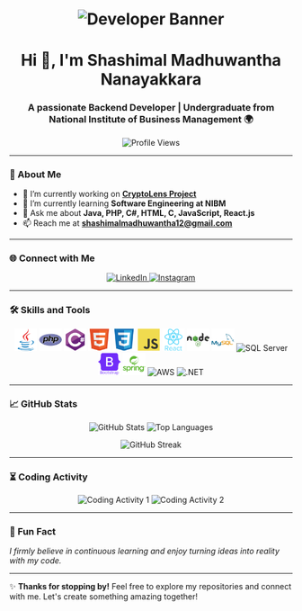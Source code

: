 <h1 align="center">
  <img src="https://raw.githubusercontent.com/TheDudeThatCode/TheDudeThatCode/master/Assets/Developer.gif" alt="Developer Banner" width="30%" height="10%">
</h1>

<h1 align="center">Hi 👋, I'm Shashimal Madhuwantha Nanayakkara</h1>
<h3 align="center">A passionate Backend Developer | Undergraduate from National Institute of Business Management 🌍</h3>

<p align="center">
  <img src="https://komarev.com/ghpvc/?username=shashimalmadhuwantha&label=Profile%20Views&color=0e75b6&style=flat" alt="Profile Views">
</p>

<hr />

### 🚀 About Me
- 🔭 I’m currently working on **[CryptoLens Project](#)**
- 🌱 I’m currently learning **Software Engineering at NIBM**
- 💬 Ask me about **Java, PHP, C#, HTML, C, JavaScript, React.js**
- 📫 Reach me at **shashimalmadhuwantha12@gmail.com**

<hr />

### 🌐 Connect with Me
<p align="center">
  <a href="https://www.linkedin.com/in/shashimal-madhuwantha-82b74431b/" target="_blank">
    <img src="https://img.shields.io/badge/LinkedIn-0077B5?logo=linkedin&logoColor=white&style=for-the-badge" alt="LinkedIn">
  </a>
  <a href="https://instagram.com/_shashimal" target="_blank">
    <img src="https://img.shields.io/badge/Instagram-E4405F?logo=instagram&logoColor=white&style=for-the-badge" alt="Instagram">
  </a>
</p>

<hr />

### 🛠️ Skills and Tools
<p align="center">
  <img src="https://raw.githubusercontent.com/devicons/devicon/master/icons/java/java-original.svg" alt="Java" width="40" height="40" />
  <img src="https://raw.githubusercontent.com/devicons/devicon/master/icons/php/php-original.svg" alt="PHP" width="40" height="40" />
  <img src="https://raw.githubusercontent.com/devicons/devicon/master/icons/csharp/csharp-original.svg" alt="C#" width="40" height="40" />
  <img src="https://raw.githubusercontent.com/devicons/devicon/master/icons/html5/html5-original.svg" alt="HTML5" width="40" height="40" />
  <img src="https://raw.githubusercontent.com/devicons/devicon/master/icons/css3/css3-original.svg" alt="CSS3" width="40" height="40" />
  <img src="https://raw.githubusercontent.com/devicons/devicon/master/icons/javascript/javascript-original.svg" alt="JavaScript" width="40" height="40" />
  <img src="https://raw.githubusercontent.com/devicons/devicon/master/icons/react/react-original-wordmark.svg" alt="React.js" width="40" height="40" />
  <img src="https://raw.githubusercontent.com/devicons/devicon/master/icons/nodejs/nodejs-original-wordmark.svg" alt="Node.js" width="40" height="40" />
  <img src="https://raw.githubusercontent.com/devicons/devicon/master/icons/mysql/mysql-original-wordmark.svg" alt="MySQL" width="40" height="40" />
  <img src="https://www.svgrepo.com/show/303229/microsoft-sql-server-logo.svg" alt="SQL Server" width="40" height="40" />
  <img src="https://raw.githubusercontent.com/devicons/devicon/master/icons/bootstrap/bootstrap-plain-wordmark.svg" alt="Bootstrap" width="40" height="40" />
  <img src="https://raw.githubusercontent.com/devicons/devicon/master/icons/spring/spring-original-wordmark.svg" alt="Spring Boot" width="40" height="40" />
  <img src="https://upload.wikimedia.org/wikipedia/commons/9/93/Amazon_Web_Services_Logo.svg" alt="AWS" width="40" height="40" />
  <img src="https://upload.wikimedia.org/wikipedia/commons/e/ee/.NET_Core_Logo.svg" alt=".NET" width="40" height="40" />
</p>

<hr />

### 📈 GitHub Stats
<p align="center">
  <img src="https://github-readme-stats.vercel.app/api?username=shashimalmadhuwantha&show_icons=true&locale=en&theme=radical&cache_seconds=1800" alt="GitHub Stats">
    <img src="https://github-readme-stats.vercel.app/api/top-langs?username=shashimalmadhuwantha&show_icons=true&locale=en&layout=compact&theme=radical&cache_seconds=1800" alt="Top Languages">
</p>



<p align="center">
  <img src="https://github-readme-streak-stats.herokuapp.com/?user=shashimalmadhuwantha&theme=radical" alt="GitHub Streak">
</p>

<hr />

### ⏳ Coding Activity
<p align="center">
  <img src="https://wakatime.com/share/@0283a1db-ade2-43f4-a544-83145c2b1301/e82bf264-45ed-4663-8cbb-ba346159410d.svg" alt="Coding Activity 1">
  <img src="https://wakatime.com/share/@0283a1db-ade2-43f4-a544-83145c2b1301/7910cfa6-81f3-4c18-9ad2-2f5bafa79e38.svg" alt="Coding Activity 2">
</p>

<hr />

### 🌟 Fun Fact
*I firmly believe in continuous learning and enjoy turning ideas into reality with my code.*

<hr />

✨ **Thanks for stopping by!** Feel free to explore my repositories and connect with me. Let's create something amazing together!
